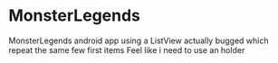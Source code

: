 # MonsterLegends
MonsterLegends android app using a ListView actually bugged which repeat the same few first items
Feel like i need to use an holder
